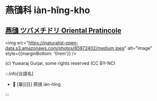 # 燕鴴科 iàn-hîng-kho

## [燕鴴 ツバメチドリ Oriental Pratincole](https://ebird.org/species/oripra)

<img src="https://inaturalist-open-data.s3.amazonaws.com/photos/85972402/medium.jpeg" alt="image" style={{marginBottom: '0rem'}} />

<p className="image-caption">
(c) Yuwaraj Gurjar, some rights reserved (CC BY-NC)
</p>

:::info[台語名]

- 🎯 [華][日] 燕鴴 iàn-hîng

:::
